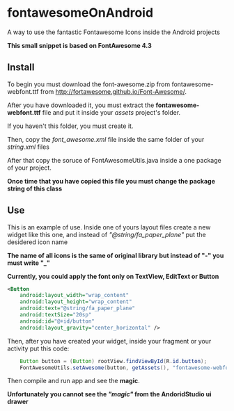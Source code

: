 # fontawesomeOnAndroid
A way to use the fantastic Fontawesome Icons inside the Android projects

**This small snippet is based on FontAwesome 4.3**

## Install
To begin you must download the font-awesome.zip from fontawesome-webfont.ttf from http://fortawesome.github.io/Font-Awesome/.

After you have downloaded it, you must extract the **fontawesome-webfont.ttf** file and put it inside your *assets* project's folder. 

If you haven't this folder, you must create it.

Then, copy the *font_awesome.xml* file inside the same folder of your *string.xml* files

After that copy the soruce of FontAwesomeUtils.java inside a one package of your project.

**Once time that you have copied this file you must change the package string of this class**

## Use
This is an example of use. Inside one of yours layout files create a new widget like this one, and instead of *"@string/fa_paper_plane"* put the desidered icon name

**The name of all icons is the same of original library but instead of "-" you must write "_"**


**Currently, you could apply the font only on TextView, EditText or Button**


```xml
<Button
    android:layout_width="wrap_content"
    android:layout_height="wrap_content"
    android:text="@string/fa_paper_plane"
    android:textSize="20sp"
    android:id="@+id/button"
    android:layout_gravity="center_horizontal" />
```

Then, after you have created your widget, inside your fragment or your activity put this code:

```java
    Button button = (Button) rootView.findViewById(R.id.button);
    FontAwesomeUtils.setAwesome(button, getAssets(), "fontawesome-webfont.ttf");
```

Then compile and run app and see the **magic**.

**Unfortunately you cannot see the *"magic"* from the AndoridStudio ui drawer**
